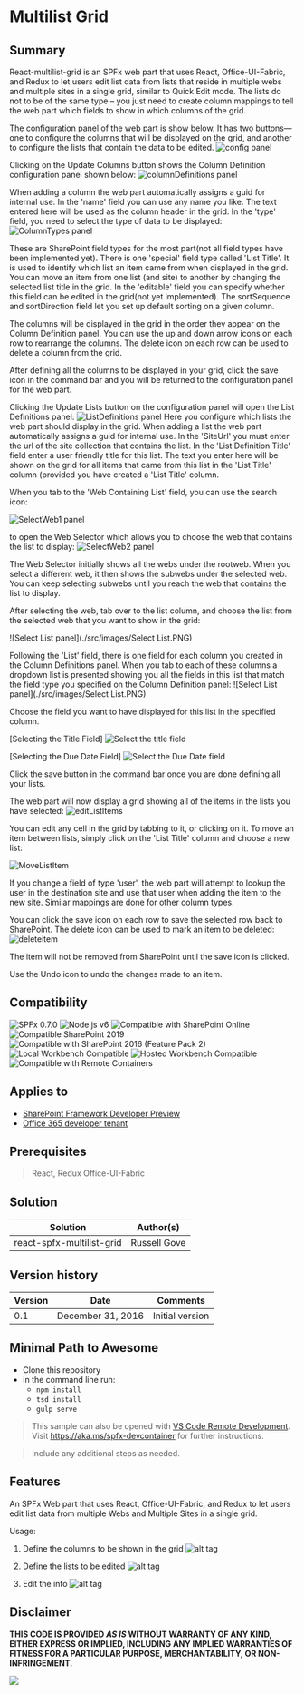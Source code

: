 # Multilist Grid

## Summary
React-multilist-grid is an SPFx web part that uses React, Office-UI-Fabric, and Redux to let users edit list data from lists that reside in multiple webs and multiple sites in a single grid, similar to Quick Edit mode. The lists do not to be of the same type – you just need to create column mappings to tell the web part which fields to show in which columns of the grid.

The configuration panel of the web part is show below. It has two buttons—one to configure the columns that will be displayed on the grid, and another to configure the lists that contain the data to be edited.
![config panel](./src/images/Configuration.PNG)

Clicking on the Update Columns button shows the Column Definition configuration panel shown below:
![columnDefinitions panel](./src/images/columnDefinitions.PNG)

When adding a column the web part automatically assigns a guid for internal use.  In the &#39;name&#39; field you can use any name you like. The text entered here will be used as the column header in the grid. In the &#39;type&#39; field, you need to select the type of data to be displayed:
![ColumnTypes panel](./src/images/ColumnTypes.PNG)

These are SharePoint field types for the most part(not all field types have been implemented yet). There is one &#39;special&#39; field type called &#39;List Title&#39;. It is used to identify which list an item came from when displayed in the grid. You can move an item from one list (and site) to another by changing the selected list title in the grid. In the &#39;editable&#39; field you can specify whether this field can be edited in the grid(not yet implemented).  The sortSequence and sortDirection field let you set up default sorting on a given column.

The columns will be displayed in the grid in the order they appear on the Column Definition panel. You can use the up and down arrow icons on each row to rearrange the columns. The delete icon on each row can be used to delete a column from the grid.

After defining all the columns to be displayed in your grid, click the save icon in the command bar and you will be returned to the configuration panel for the web part.

Clicking the Update Lists button on the configuration panel will open the List Definitions panel:
![ListDefinitions panel](./src/images/ListDefinitions.PNG)
Here you configure which lists the web part should display in the grid. When adding a list the web part automatically assigns a guid for internal use.  In the &#39;SiteUrl&#39; you must enter the url of the site collection that contains the list. In the &#39;List Definition Title&#39; field enter a user friendly title for this list. The text you enter here will be shown on the grid for all items that came from this list in the &#39;List Title&#39; column (provided you have created a &#39;List Title&#39; column.

When you tab to the  &#39;Web Containing List&#39; field, you can use the search icon:

![SelectWeb1 panel](./src/images/SelectWeb1.PNG)

to open the Web Selector which allows you to choose the web that contains the list to display:
![SelectWeb2 panel](./src/images/SelectWeb2.PNG)

The Web Selector initially shows all the webs under the rootweb. When you select a different web, it then shows the subwebs under the selected web.  You can keep selecting subwebs until you reach the web that contains the list to display.

After selecting the web, tab over to the list column, and choose the list from the selected web that you want to show in the grid:

![Select List panel](./src/images/Select List.PNG)

Following the &#39;List&#39; field, there is one field for each column you created in the Column Definitions panel. When you tab to each of these columns a dropdown list is presented showing you all the fields in this list that match the field type you specified on the Column Definition panel:
![Select List panel](./src/images/Select List.PNG)

Choose the field you want to have displayed for this list in the specified column.

[Selecting the Title Field]
![Select the title field](./src/images/SelectField1.PNG)

[Selecting the Due Date Field]
![Select the Due Date field](./src/images/SelectField2.PNG)

Click the save button in the command bar once you are done defining all your lists.

The web part will now display a grid showing all of the items in the lists you have selected:
![editListItems](./src/images/editListItems.PNG)

You can edit any cell in the grid by tabbing to it, or clicking on it. To move an item between lists, simply click on the &#39;List Title&#39; column and choose a new list:

![MoveListItem](./src/images/MoveListItem.PNG)

If you change a field of type &#39;user&#39;, the web part will attempt to lookup the user in the destination site and use that user when adding the item to the new site. Similar mappings are done for other column types.

You can click the save icon on each row to save the selected row back to SharePoint. The delete icon can be used to mark an item to be deleted:
![deleteitem](./src/images/deleteitem.PNG)

The item will not be removed from SharePoint until the save icon is clicked.

Use the Undo icon to undo the changes made to an item.


## Compatibility

![SPFx 0.7.0](https://img.shields.io/badge/SPFx-0.7.0-orange.svg)
![Node.js v6](https://img.shields.io/badge/Node.js-v6-green.svg) 
![Compatible with SharePoint Online](https://img.shields.io/badge/SharePoint%20Online-Compatible-green.svg)
![Compatible SharePoint 2019](https://img.shields.io/badge/SharePoint%20Server%202019-Compatible-green.svg)
![Compatible with SharePoint 2016 (Feature Pack 2)](https://img.shields.io/badge/SharePoint%20Server%202016%20(Feature%20Pack%202)-Compatible-green.svg)
![Local Workbench Compatible](https://img.shields.io/badge/Local%20Workbench-Compatible-green.svg)
![Hosted Workbench Compatible](https://img.shields.io/badge/Hosted%20Workbench-Compatible-green.svg)
![Compatible with Remote Containers](https://img.shields.io/badge/Remote%20Containers-Compatible-green.svg)


## Applies to

* [SharePoint Framework Developer Preview](https://docs.microsoft.com/sharepoint/dev/spfx/sharepoint-framework-overview)
* [Office 365 developer tenant](https://docs.microsoft.com/sharepoint/dev/spfx/set-up-your-developer-tenant)



## Prerequisites

> React, Redux Office-UI-Fabric

## Solution

Solution|Author(s)
--------|---------
 react-spfx-multilist-grid | Russell Gove

## Version history

Version|Date|Comments
-------|----|--------
0.1|December 31, 2016|Initial version


## Minimal Path to Awesome

- Clone this repository
- in the command line run:
  - `npm install`
  - `tsd install`
  - `gulp serve`

>  This sample can also be opened with [VS Code Remote Development](https://code.visualstudio.com/docs/remote/remote-overview). Visit https://aka.ms/spfx-devcontainer for further instructions.

> Include any additional steps as needed.

## Features

An SPFx Web part that uses React, Office-UI-Fabric, and Redux to let users edit list data from multiple Webs and Multiple Sites in a single grid.

Usage:

1. Define the columns to be shown in the grid
![alt tag](/samples/react-spfx-multilist-grid/src/images/columnDefinitions.PNG)

2. Define the lists to be edited
![alt tag](/samples/react-spfx-multilist-grid/src/images/ListDefinitions.PNG)

3. Edit the info
![alt tag](/samples/react-spfx-multilist-grid/src/images/editListItems.PNG)


## Disclaimer

**THIS CODE IS PROVIDED *AS IS* WITHOUT WARRANTY OF ANY KIND, EITHER EXPRESS OR IMPLIED, INCLUDING ANY IMPLIED WARRANTIES OF FITNESS FOR A PARTICULAR PURPOSE, MERCHANTABILITY, OR NON-INFRINGEMENT.**


<img src="https://pnptelemetry.azurewebsites.net/sp-dev-fx-webparts/samples/react-multilist-grid" />





